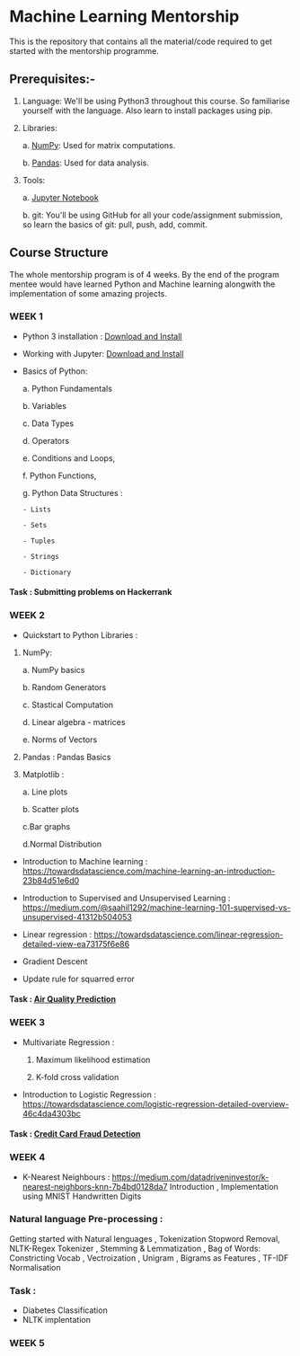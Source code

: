 # Machine Learning Mentorship

This is the repository that contains all the material/code required to get started with the mentorship programme. 


## Prerequisites:-

1. Language: We'll be using Python3 throughout this course. So familiarise yourself with the language. Also learn to install packages using pip.

2. Libraries:

    a. [NumPy](https://numpy.org/): Used for matrix computations.
    
    b. [Pandas](https://pandas.pydata.org/): Used for data analysis.

4. Tools:

    a. [Jupyter Notebook](https://jupyter.org/install)
    
    b. git: You'll be using GitHub for all your code/assignment submission, so learn the basics of git: pull, push, add, commit.

 
## Course Structure
The whole mentorship program is of 4 weeks. By the end of the program mentee would have learned Python and Machine learning
alongwith the implementation of some amazing projects.

### WEEK 1

- Python 3 installation : [Download and Install](https://www.python.org/downloads/)
- Working with Jupyter: [Download and Install](https://jupyter.org/install)
- Basics of Python:

    a. Python Fundamentals
    
    b. Variables
    
    c. Data Types
    
    d. Operators
    
    e. Conditions and Loops,
    
    f. Python Functions,
    
    g. Python Data Structures :
         
      - Lists
      
      - Sets
      
      - Tuples
      
      - Strings
      
      - Dictionary

#### Task : Submitting problems on Hackerrank


### WEEK 2

- Quickstart to Python Libraries :
 
 1. NumPy:
 
     a. NumPy basics
     
     b. Random Generators 
     
     c. Stastical Computation 
     
     d. Linear algebra - matrices 
     
     e. Norms of Vectors 
     
 2. Pandas : Pandas Basics
 
 3. Matplotlib : 
 
     a. Line plots  
     
     b. Scatter plots 
     
     c.Bar graphs  
     
     d.Normal Distribution
 
 - Introduction to Machine learning :
  https://towardsdatascience.com/machine-learning-an-introduction-23b84d51e6d0
 - Introduction to Supervised and Unsupervised Learning :
  https://medium.com/@saahil1292/machine-learning-101-supervised-vs-unsupervised-41312b504053
 - Linear regression : 
  https://towardsdatascience.com/linear-regression-detailed-view-ea73175f6e86
  
 - Gradient Descent 
 
 - Update rule for squarred error
 
 #### Task : [Air Quality Prediction](https://www.kaggle.com/chiranjeevbit/air-quality-prediction)
  
  
 ### WEEK 3
 
- Multivariate Regression : 
 
     1. Maximum likelihood estimation 
     
     2. K-fold cross validation 
     
- Introduction to Logistic Regression :
  https://towardsdatascience.com/logistic-regression-detailed-overview-46c4da4303bc
  
        
 #### Task : [Credit Card Fraud Detection](https://www.kaggle.com/mlg-ulb/creditcardfraud)
 
 ### WEEK 4
 
 - K-Nearest Neighbours : 
 https://medium.com/datadriveninvestor/k-nearest-neighbors-knn-7b4bd0128da7
 Introduction , Implementation using MNIST Handwritten Digits 
 
 ### Natural language Pre-processing :
 Getting started with Natural lenguages  , Tokenization Stopword Removal, NLTK-Regex Tokenizer , Stemming & Lemmatization , Bag of Words: Constricting Vocab , Vectroization , Unigram , Bigrams as Features , TF-IDF Normalisation 
    
  ### Task :
  * Diabetes Classification
  * NLTK implentation
    
 ### WEEK 5
 
 
  
  
  
   
  


   
   
